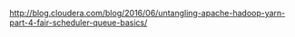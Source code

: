 http://blog.cloudera.com/blog/2016/06/untangling-apache-hadoop-yarn-part-4-fair-scheduler-queue-basics/

